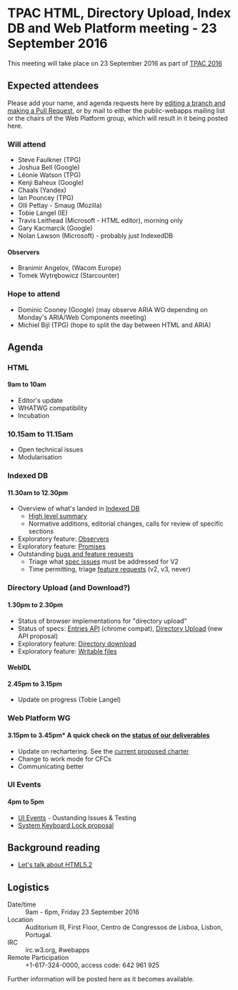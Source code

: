 # TPAC HTML, Directory Upload, Index DB and Web Platform meeting - 23 September 2016

This meeting will take place on 23 September 2016 as part of [TPAC 2016](https://www.w3.org/2016/09/TPAC/)

## Expected attendees

Please add your name, and agenda requests here by [editing a branch and making a Pull Request](https://github.com/w3c/WebPlatformWG/edit/gh-pages/meetings/16-09-23TPAC-4.md), or by mail to either the public-webapps mailing list or the chairs of the Web Platform group, which will result in it being posted here.

### Will attend

* Steve Faulkner (TPG)
* Joshua Bell (Google)
* Léonie Watson (TPG)
* Kenji Baheux (Google)
* Chaals (Yandex)
* Ian Pouncey (TPG)
* Olli Pettay - Smaug (Mozilla)
* Tobie Langel (IE)
* Travis Leithead (Microsoft - HTML editor), morning only
* Gary Kacmarcik (Google)
* Nolan Lawson (Microsoft) - probably just IndexedDB

#### Observers
* Branimir Angelov,  (Wacom Europe)
* Tomek Wytrębowicz (Starcounter)

### Hope to attend

* Dominic Cooney (Google) (may observe ARIA WG depending on Monday's ARIA/Web Components meeting)
* Michiel Bijl (TPG) (hope to split the day between HTML and ARIA)

## Agenda
### HTML
#### 9am to 10am
* Editor's update
 * WHATWG compatibility
 * Incubation

### 10.15am to 11.15am
* Open technical issues
 * Modularisation
 
### Indexed DB
#### 11.30am to 12.30pm
* Overview of what's landed in [Indexed DB](https://w3c.github.io/IndexedDB/#revision-history)
   * [High level summary](https://w3c.github.io/IndexedDB/#revision-history)
   * Normative additions, editorial changes, calls for review of specific sections
* Exploratory feature: [Observers](https://github.com/wicg/indexed-db-observers)
* Exploratory feature: [Promises](https://github.com/inexorabletash/indexeddb-promises)
* Outstanding [bugs and feature requests](https://github.com/w3c/IndexedDB/issues)
   * Triage what [spec issues](https://github.com/w3c/IndexedDB/issues?q=is%3Aissue+is%3Aopen+label%3A%22spec+issue%22) must be addressed for V2
   * Time permitting, triage [feature requests](https://github.com/w3c/IndexedDB/issues?q=is%3Aissue+is%3Aopen+label%3A%22feature+request%22) (v2, v3, never)

### Directory Upload (and Download?)
#### 1.30pm to 2.30pm
* Status of browser implementations for "directory upload"
* Status of specs: [Entries API](https://wicg.github.io/entries-api/) (chrome compat), [Directory Upload](https://wicg.github.io/directory-upload/proposal.html) (new API proposal)
* Exploratory feature: [Directory download](https://github.com/drufball/directory-download)
* Exploratory feature: [Writable files](https://github.com/wicg/writable-files)

#### WebIDL
#### 2.45pm to 3.15pm
* Update on progress (Tobie Langel)

### Web Platform WG
#### 3.15pm to 3.45pm* A quick check on the [status of our deliverables](https://www.w3.org/WebPlatform/WG/PubStatus)
* Update on rechartering. See the [current proposed charter](http://w3c.github.io/charter-html/group-charter.html)
* Change to work mode for CFCs
* Communicating better
### UI Events
#### 4pm to 5pm
* [UI Events](https://w3c.github.io/uievents/) - Oustanding Issues & Testing
* [System Keyboard Lock proposal](https://github.com/jondahlke/system-keyboard-lock/blob/master/EXPLAINER.md)

## Background reading

* [Let's talk about HTML5.2](https://github.com/w3c/WebPlatformWG/blob/gh-pages/posts/lets-talk-about-html52.md)

## Logistics

<dl>
  <dt>Date/time</dt>
  <dd>9am - 6pm, Friday 23 September 2016</dd>
  <dt>Location</dt>
  <dd>Auditorium III, First Floor, Centro de Congressos de Lisboa, Lisbon, Portugal.</dd>
  <dt>IRC</dt>
  <dd>irc.w3.org, #webapps</dd>
  <dt>Remote Participation</dt>
  <dd>+1-617-324-0000, access code: 642 961 925</dd>
</dl>

Further information will be posted here as it becomes available.

